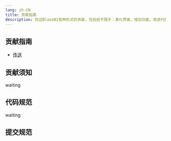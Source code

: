 ```yaml
---
lang: zh-CN
title: 贡献指南
description: 欢迎BlazeB2各种形式的贡献，包括但不限于：美化界面、增加功能、改进代码、 修复 Bug 等
---
```



## 贡献指南

- [传送](https://git-scm.com/book/zh/v2/GitHub-%E5%AF%B9%E9%A1%B9%E7%9B%AE%E5%81%9A%E5%87%BA%E8%B4%A1%E7%8C%AE)

## 贡献须知
waiting 

## 代码规范
waiting 

## 提交规范
